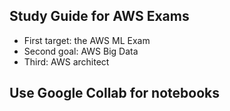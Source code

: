 ## Study Guide for AWS Exams

- First target: the AWS ML Exam
- Second goal: AWS Big Data
- Third: AWS architect


## Use Google Collab for notebooks

